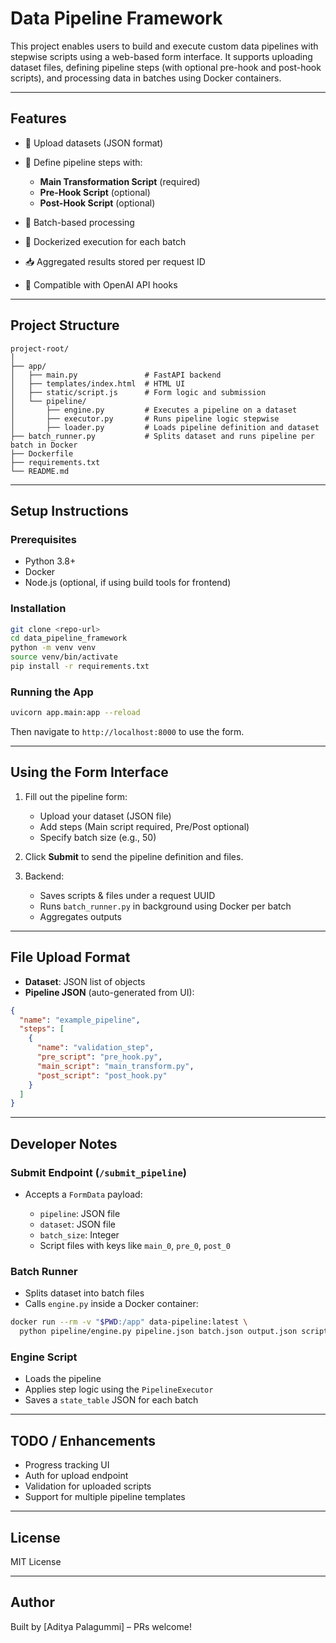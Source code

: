 # Data Pipeline Framework

This project enables users to build and execute custom data pipelines with stepwise scripts using a web-based form interface. It supports uploading dataset files, defining pipeline steps (with optional pre-hook and post-hook scripts), and processing data in batches using Docker containers.

---

## Features

* 📄 Upload datasets (JSON format)
* 🧩 Define pipeline steps with:

  * **Main Transformation Script** (required)
  * **Pre-Hook Script** (optional)
  * **Post-Hook Script** (optional)
* 🔄 Batch-based processing
* 🐳 Dockerized execution for each batch
* 📥 Aggregated results stored per request ID
* 🧠 Compatible with OpenAI API hooks

---

## Project Structure

```
project-root/
│
├── app/
│   ├── main.py               # FastAPI backend
│   ├── templates/index.html  # HTML UI
│   ├── static/script.js      # Form logic and submission
│   └── pipeline/
│       ├── engine.py         # Executes a pipeline on a dataset
│       ├── executor.py       # Runs pipeline logic stepwise
│       ├── loader.py         # Loads pipeline definition and dataset
├── batch_runner.py           # Splits dataset and runs pipeline per batch in Docker
├── Dockerfile
├── requirements.txt
└── README.md
```

---

## Setup Instructions

### Prerequisites

* Python 3.8+
* Docker
* Node.js (optional, if using build tools for frontend)

### Installation

```bash
git clone <repo-url>
cd data_pipeline_framework
python -m venv venv
source venv/bin/activate
pip install -r requirements.txt
```

### Running the App

```bash
uvicorn app.main:app --reload
```

Then navigate to `http://localhost:8000` to use the form.

---

## Using the Form Interface

1. Fill out the pipeline form:

   * Upload your dataset (JSON file)
   * Add steps (Main script required, Pre/Post optional)
   * Specify batch size (e.g., 50)
2. Click **Submit** to send the pipeline definition and files.
3. Backend:

   * Saves scripts & files under a request UUID
   * Runs `batch_runner.py` in background using Docker per batch
   * Aggregates outputs

---

## File Upload Format

* **Dataset**: JSON list of objects
* **Pipeline JSON** (auto-generated from UI):

```json
{
  "name": "example_pipeline",
  "steps": [
    {
      "name": "validation_step",
      "pre_script": "pre_hook.py",
      "main_script": "main_transform.py",
      "post_script": "post_hook.py"
    }
  ]
}
```

---

## Developer Notes

### Submit Endpoint (`/submit_pipeline`)

* Accepts a `FormData` payload:

  * `pipeline`: JSON file
  * `dataset`: JSON file
  * `batch_size`: Integer
  * Script files with keys like `main_0`, `pre_0`, `post_0`

### Batch Runner

* Splits dataset into batch files
* Calls `engine.py` inside a Docker container:

```bash
docker run --rm -v "$PWD:/app" data-pipeline:latest \
  python pipeline/engine.py pipeline.json batch.json output.json scripts/
```

### Engine Script

* Loads the pipeline
* Applies step logic using the `PipelineExecutor`
* Saves a `state_table` JSON for each batch

---

## TODO / Enhancements

* Progress tracking UI
* Auth for upload endpoint
* Validation for uploaded scripts
* Support for multiple pipeline templates

---

## License

MIT License

---

## Author

Built by \[Aditya Palagummi] – PRs welcome!
